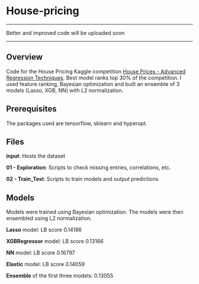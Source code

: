 # House-pricing

*********************************************
Better and improved code will be uploaded soon
*********************************************


## Overview
Code for the House Pricing Kaggle competition [House Prices - Advanced Regression Techniques](https://www.kaggle.com/c/house-prices-advanced-regression-techniques/overview). Best model ranks top 30% of the competition. I used feature ranking, Bayesian optimization and built an ensemble of 3 models (Lasso, XGB, NN) with L2 normalization.


## Prerequisites
The packages used are tensorflow, sklearn and hyperopt.

## Files
**input**: Hosts the dataset

**01 - Exploration**: Scripts to check missing entries, correlations, etc.

**02 - Train_Test**: Scripts to train models and output predictions

## Models
Models were trained using Bayesian optimization. The models were then ensembled using L2 normalization.

**Lasso** model: LB score 0.14186

**XGBRegressor** model: LB score 0.13166

**NN** model: LB score 0.16797

**Elastic** model: LB score 0.14059

**Ensemble** of the first three models: 0.13055
